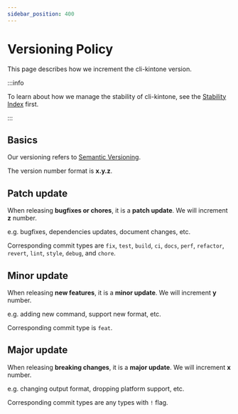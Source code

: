 ```yaml
---
sidebar_position: 400
---
```


# Versioning Policy

This page describes how we increment the cli-kintone version.

:::info

To learn about how we manage the stability of cli-kintone, see the [Stability Index](./stability-index) first.

:::

## Basics

Our versioning refers to [Semantic Versioning](https://semver.org/).

The version number format is **x.y.z**.

## Patch update

When releasing **bugfixes or chores**, it is a **patch update**. We will increment **z** number.

e.g. bugfixes, dependencies updates, document changes, etc.

Corresponding commit types are
`fix`, `test`, `build`, `ci`, `docs`, `perf`, `refactor`, `revert`, `lint`, `style`, `debug`, and `chore`.

## Minor update

When releasing **new features**, it is a **minor update**. We will increment **y** number.

e.g. adding new command, support new format, etc.

Corresponding commit type is `feat`.

## Major update

When releasing **breaking changes**, it is a **major update**. We will increment **x** number.

e.g. changing output format, dropping platform support, etc.

Corresponding commit types are any types with `!` flag.
